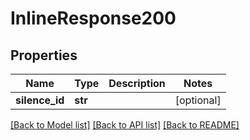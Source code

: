 # InlineResponse200

## Properties
Name | Type | Description | Notes
------------ | ------------- | ------------- | -------------
**silence_id** | **str** |  | [optional] 

[[Back to Model list]](../README.md#documentation-for-models) [[Back to API list]](../README.md#documentation-for-api-endpoints) [[Back to README]](../README.md)


